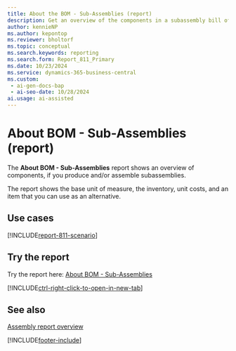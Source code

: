 ```yaml
---
title: About the BOM - Sub-Assemblies (report)
description: Get an overview of the components in a subassembly bill of materials, for both assembly and production.
author: kennieNP
ms.author: kepontop
ms.reviewer: bholtorf
ms.topic: conceptual
ms.search.keywords: reporting
ms.search.form: Report_811_Primary
ms.date: 10/23/2024
ms.service: dynamics-365-business-central
ms.custom:
 - ai-gen-docs-bap
 - ai-seo-date: 10/28/2024
ai.usage: ai-assisted
---
```


# About BOM - Sub-Assemblies (report)

The **About BOM - Sub-Assemblies** report shows an overview of components, if you produce and/or assemble subassemblies.

The report shows the base unit of measure, the inventory, unit costs, and an item that you can use as an alternative.

## Use cases

[!INCLUDE[report-811-scenario](../includes/report-811-scenario-include.md)]

<!-- 

Prompt

Below is a report in an ERP system. Provide 3-4 use cases for different personas working with fixed asset management or finance for fixed assets.

Format like this:    
  
As a <persona>, use the report to    
* use case 1  
* use case 2    

Do not capitalize the persona names. 

Do not start lines with "Use the data to"

## Report name
About BOM - Sub-Assemblies

## Report description
The *About BOM - Sub-Assemblies* report shows an overview about components (if you produce and/or assemble sub-assemblies).
The report shows you the base unit of measure, the inventory, unit costs, and an alternative item number.

### What the report does

### Use cases
Get an overview about the needed components for a sub-assembly bill of material (BOM), both for assembly and for production.

Please include your data sources and URLs

-->

## Try the report

Try the report here: [About BOM - Sub-Assemblies](https://businesscentral.dynamics.com?report=811)

[!INCLUDE[ctrl-right-click-to-open-in-new-tab](../includes/ctrl-right-click-to-open-in-new-tab.md)]

## See also

[Assembly report overview](../assembly-reports.md)  

[!INCLUDE[footer-include](../includes/footer-banner.md)]